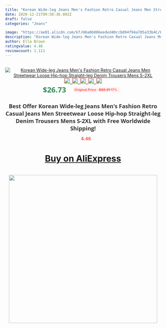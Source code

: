 ```yaml
---
title: "Korean Wide-leg Jeans Men's Fashion Retro Casual Jeans Men Streetwear Loose Hip-hop Straight-leg Denim Trousers Mens S-2XL"
date: 2020-12-21T09:50:36.892Z
draft: false
categories: "Jeans"

image: "https://ae01.alicdn.com/kf/H8a0b086eeded40ccb894f94a705a33b4C/Korean-Wide-leg-Jeans-Men-s-Fashion-Retro-Casual-Jeans-Men-Streetwear-Loose-Hip-hop-Straight.jpg"
description: "Korean Wide-leg Jeans Men's Fashion Retro Casual Jeans Men Streetwear Loose Hip-hop Straight-leg Denim Trousers Mens S-2XL"
author: Ella Brown
ratingvalue: 4.46
reviewcount: 1.111
---
```

<br>
<div style="text-align: center;">
<a href="https://s.click.aliexpress.com/e/_AO8LN3" target="_blank" rel="nofollow noopener noreferrer"><img alt="Korean Wide-leg Jeans Men's Fashion Retro Casual Jeans Men Streetwear Loose Hip-hop Straight-leg Denim Trousers Mens S-2XL" class="magnifier-image" src="https://ae01.alicdn.com/kf/H8a0b086eeded40ccb894f94a705a33b4C/Korean-Wide-leg-Jeans-Men-s-Fashion-Retro-Casual-Jeans-Men-Streetwear-Loose-Hip-hop-Straight.jpg_640x640.jpg">
<br>
<img style="border:1px solid salmon" src="https://ae01.alicdn.com/kf/H8a0b086eeded40ccb894f94a705a33b4C/Korean-Wide-leg-Jeans-Men-s-Fashion-Retro-Casual-Jeans-Men-Streetwear-Loose-Hip-hop-Straight.jpg_120x120.jpg">&nbsp;&nbsp;<img style="border:1px solid salmon" src="https://ae01.alicdn.com/kf/H9536b94f270e45b1ab8a8cbe813c29df5/Korean-Wide-leg-Jeans-Men-s-Fashion-Retro-Casual-Jeans-Men-Streetwear-Loose-Hip-hop-Straight.jpg_120x120.jpg">&nbsp;&nbsp;<img style="border:1px solid salmon" src="https://ae01.alicdn.com/kf/Hf16c1053973347cea308fef1ff2a5ea0Y/Korean-Wide-leg-Jeans-Men-s-Fashion-Retro-Casual-Jeans-Men-Streetwear-Loose-Hip-hop-Straight.jpg_120x120.jpg">&nbsp;&nbsp;<img style="border:1px solid salmon" src="https://ae01.alicdn.com/kf/H9a148b94f630419dab751eec9a0df5ecN/Korean-Wide-leg-Jeans-Men-s-Fashion-Retro-Casual-Jeans-Men-Streetwear-Loose-Hip-hop-Straight.jpg_120x120.jpg">&nbsp;&nbsp;<img style="border:1px solid salmon" src="https://ae01.alicdn.com/kf/H3e5a39038a3744afbbd6f35df3ba3054N/Korean-Wide-leg-Jeans-Men-s-Fashion-Retro-Casual-Jeans-Men-Streetwear-Loose-Hip-hop-Straight.jpg_120x120.jpg"></a></div><br0>
<div style="text-align: center;"><span style="background-color: white; border: 0px; box-sizing: border-box; color: seagreen; display: inline-block; font-family: &quot;open sans&quot; , &quot;arial&quot; , &quot;helvetica&quot; , sans-serif , &quot;heiti&quot;; font-size: 24px; font-stretch: inherit; font-weight: 700; line-height: inherit; margin: 0px 10px 0px 0px; padding: 0px; vertical-align: middle;">$26.73 </span>
<span style="background: rgb(255 , 241 , 241); border-radius: 3px; border: 0px; box-sizing: border-box; color: #ff4747; display: inline-block; font-family: inherit; font-size: 12px; font-stretch: inherit; font-style: inherit; font-variant: inherit; font-weight: 600; line-height: inherit; margin: 0px; padding: 2px 5px; transform: scale(0.9); vertical-align: middle;">Original Price : <b style="text-decoration: line-through;">$32.21 </b> 17%&nbsp;&nbsp;</span></div>
<h1 style="color: #333333; display: inline-block; font-family: &quot;open sans&quot; , &quot;arial&quot; , &quot;helvetica&quot; , sans-serif , &quot;heiti&quot;; font-size: 18px; font-stretch: inherit; font-weight: 700; text-align: center;">Best Offer Korean Wide-leg Jeans Men's Fashion Retro Casual Jeans Men Streetwear Loose Hip-hop Straight-leg Denim Trousers Mens S-2XL with Free Worldwide Shipping!</h1>
<div style="color: #ff4747; text-align: center;">
<img src="https://4.bp.blogspot.com/-M0ZcTcb-5uY/XleCXlxnR4I/AAAAAAAAAEc/OrjgMkXV1oMQFaCRZj5HQwOCBcu3w1FegCPcBGAYYCw/s1600/star.png" style="height: 15px;">&nbsp;<b>4.46</b></div>
<div class="button_cont" align="center"><a class="buynow_a" href="https://s.click.aliexpress.com/e/_AO8LN3" target="_blank" rel="nofollow noopener noreferrer"><H1>Buy on AliExpress</H1></a></div><br>
<div class="separator" style="clear: both; text-align: center;">
<img src="https://lh3.googleusercontent.com/-pTy5HemUv9M/XlePHvY0dAI/AAAAAAAAAE4/0nX5iRUoIWY8eMW9Dpxeirr157OZliDIgCLcBGAsYHQ/s1600/badge.gif" width="480">
</div>

